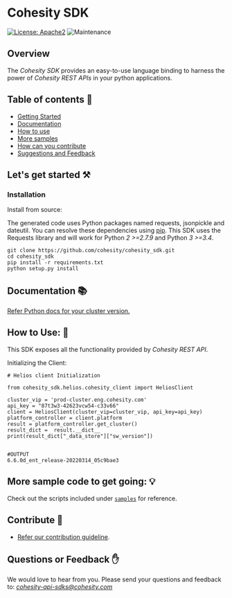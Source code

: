 Cohesity SDK
=================
[![License: Apache2](https://img.shields.io/hexpm/l/plug.svg)](https://github.com/cohesity/cohesity_sdk/blob/master/LICENSE)
![Maintenance](https://img.shields.io/maintenance/yes/2022)
## Overview

The *Cohesity SDK*  provides an easy-to-use language binding to
harness the power of *Cohesity REST APIs* in your python applications.

## Table of contents :scroll:

 - [Getting Started](#get-started)
 - [Documentation](#documentation)
 - [How to use](#howto)
 - [More samples](#sample)
 - [How can you contribute](#contribute)
 - [Suggestions and Feedback](#suggest)
 

## <a name="get-started"></a> Let's get started :hammer_and_pick:

### Installation

Install from source:

The generated code uses Python packages named requests, jsonpickle and dateutil.
You can resolve these dependencies using [pip](https://pip.pypa.io/en/stable/).
This SDK uses the Requests library and will work for Python *2 >=2.7.9*
and Python *3 >=3.4*.
```
git clone https://github.com/cohesity/cohesity_sdk.git
cd cohesity_sdk
pip install -r requirements.txt
python setup.py install
```

## <a name="documentation"></a> Documentation :books:

<a href="https://developer.cohesity.com/versions.html">Refer Python docs for your cluster version. </a>

## <a name="howto"></a> How to Use: :mag_right:

This SDK exposes all the functionality provided by *Cohesity REST API*.

Initializing the Client:
```
# Helios client Initialization

from cohesity_sdk.helios.cohesity_client import HeliosClient

cluster_vip = 'prod-cluster.eng.cohesity.com'
api_key = "87t3w3-42623vcw54-c33v66"
client = HeliosClient(cluster_vip=cluster_vip, api_key=api_key)
platform_controller = client.platform
result = platform_controller.get_cluster()
result_dict =  result.__dict__
print(result_dict["_data_store"]["sw_version"])


#OUTPUT
6.6.0d_ent_release-20220314_05c9bae3
```

## <a name="sample"></a> More sample code to get going: :bulb:

Check out the scripts included under [`samples`](./samples) for reference.

## <a name="contribute"></a> Contribute :handshake:

* [Refer our contribution guideline](./CONTRIBUTING.md).


## <a name ="suggest"></a> Questions or Feedback :raised_hand:

We would love to hear from you. Please send your questions and feedback to: *cohesity-api-sdks@cohesity.com*
